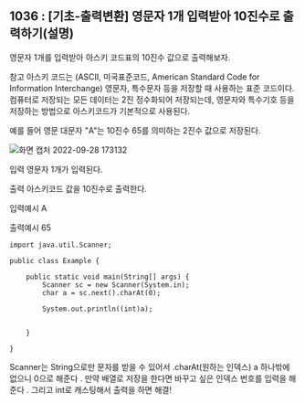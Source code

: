 ## 1036 : [기초-출력변환] 영문자 1개 입력받아 10진수로 출력하기(설명)

영문자 1개를 입력받아 아스키 코드표의 10진수 값으로 출력해보자.


참고
아스키 코드는
(ASCII, 미국표준코드, American Standard Code for Information Interchange)
영문자, 특수문자 등을 저장할 때 사용하는 표준 코드이다.
컴퓨터로 저장되는 모든 데이터는 2진 정수화되어 저장되는데,
영문자와 특수기호 등을 저장하는 방법으로 아스키코드가 기본적으로 사용된다.

예를 들어 영문 대문자 "A"는 10진수 65를 의미하는 2진수 값으로 저장된다.


![화면 캡처 2022-09-28 173132](https://user-images.githubusercontent.com/105026909/192730078-70df55fd-edfd-46d6-a59a-c59913ca7a58.png)

입력
영문자 1개가 입력된다.

출력
아스키코드 값을 10진수로 출력한다.

입력예시
A

출력예시
65

```shell
import java.util.Scanner;

public class Example {

	public static void main(String[] args) {
		Scanner sc = new Scanner(System.in);
		char a = sc.next().charAt(0);

		System.out.println((int)a);


	}

}
```

Scanner는 String으로만 문자를 받을 수 있어서 .charAt(원하는 인덱스) a 하나밖에 없으니 0으로 해준다 . 만약 배열로 저장을 한다면 바꾸고 싶은 인덱스 번호를 입력을 해준다 .
그리고 int로 캐스팅해서 출력을 하면 해결!


